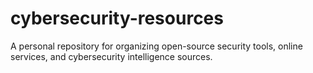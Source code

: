 # cybersecurity-resources
A personal repository for organizing open-source security tools, online services, and cybersecurity intelligence sources.  
